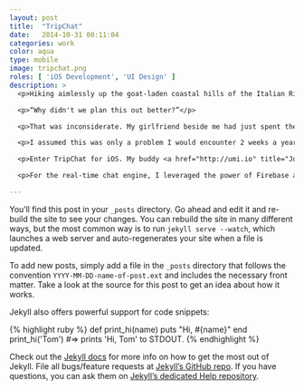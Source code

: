```yaml
---
layout: post
title:  "TripChat"
date:   2014-10-31 00:11:04
categories: work
color: aqua
type: mobile
image: tripchat.png
roles: [ 'iOS Development', 'UI Design' ]
description: >
  <p>Hiking aimlessly up the goat-laden coastal hills of the Italian Riviera, I found myself out of breath.</p>

  <p>“Why didn't we plan this out better?”</p>

  <p>That was inconsiderate. My girlfriend beside me had just spent the past two weeks meticulously planning for this very day and I was completely in the dark about why we just didn't get on the tour bus with all the other trigger-happy tourists. This was likely because my concept of planning vacation left me in the dark. I would ask my friends where I should go, put them in a list, and then email her my final recommendations. She, on the other hand, rivaled Rick Steves with her 12 page spreadsheets and detailed calendar itinerary.</p>

  <p>I assumed this was only a problem I would encounter 2 weeks a year on vacation. Back home, however, I discovered my ineptness extended into catchups with friends. We would decide to get together, only to spend most of the week reenacting 12 Angry Men in an iMessage group chat. Everyone wanted to meet at their favorite place at a different time and once we finally agreed upon the 5-Ws, we lost about 5 people in the process.</p>

  <p>Enter TripChat for iOS. My buddy <a href="http://umi.io" title="Jon Lewis, God Among Men">Jon Lewis</a> and I got together to solve this problem. We ended up merging a casual group chat with planning and itinerary tools. TripChat allows a group of people to recommend places to go and automatically keeps track of decision made with a nice, ordered itinerary. No longer would it be difficult to know who can come to dinner at 7PM on Friday and no longer would planning a vacation end up in a series of indeterminate itineraries.</p>

  <p>For the real-time chat engine, I leveraged the power of Firebase as the backend store. I ended up integrating it with CoreData to enable real-time syncing and offline caching. Locations were fetched from the FourSquare API and the API server was written in Node.js with Redis and MongoDB at the helm.</p>

---
```

You’ll find this post in your `_posts` directory. Go ahead and edit it and re-build the site to see your changes. You can rebuild the site in many different ways, but the most common way is to run `jekyll serve --watch`, which launches a web server and auto-regenerates your site when a file is updated.

To add new posts, simply add a file in the `_posts` directory that follows the convention `YYYY-MM-DD-name-of-post.ext` and includes the necessary front matter. Take a look at the source for this post to get an idea about how it works.

Jekyll also offers powerful support for code snippets:

{% highlight ruby %}
def print_hi(name)
  puts "Hi, #{name}"
end
print_hi('Tom')
#=> prints 'Hi, Tom' to STDOUT.
{% endhighlight %}

Check out the [Jekyll docs][jekyll] for more info on how to get the most out of Jekyll. File all bugs/feature requests at [Jekyll’s GitHub repo][jekyll-gh]. If you have questions, you can ask them on [Jekyll’s dedicated Help repository][jekyll-help].

[jekyll]:      http://jekyllrb.com
[jekyll-gh]:   https://github.com/jekyll/jekyll
[jekyll-help]: https://github.com/jekyll/jekyll-help

